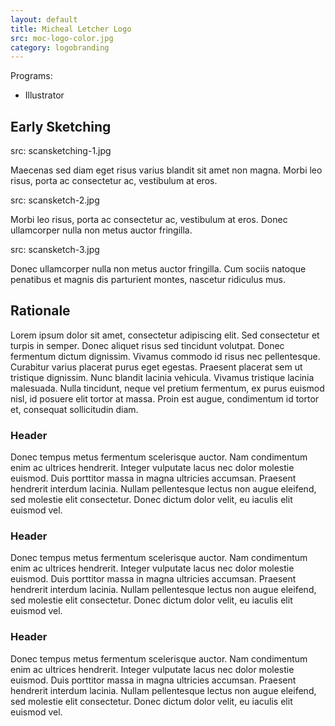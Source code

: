 ```yaml
---
layout: default
title: Micheal Letcher Logo
src: moc-logo-color.jpg
category: logobranding
---
```

Programs:
  - Illustrator

## Early  Sketching
src: scansketching-1.jpg

Maecenas sed diam eget risus varius blandit sit amet non magna.
Morbi leo risus, porta ac consectetur ac, vestibulum at eros.

src: scansketch-2.jpg

Morbi leo risus, porta ac consectetur ac, vestibulum at eros.
Donec ullamcorper nulla non metus auctor fringilla.

src: scansketch-3.jpg

Donec ullamcorper nulla non metus auctor fringilla.
Cum sociis natoque penatibus et magnis dis parturient montes, nascetur ridiculus mus.

## Rationale

Lorem ipsum dolor sit amet, consectetur adipiscing elit.
Sed consectetur et turpis in semper. Donec aliquet risus
sed tincidunt volutpat. Donec fermentum dictum dignissim.
Vivamus commodo id risus nec pellentesque. Curabitur varius
placerat purus eget egestas. Praesent placerat sem ut
tristique dignissim. Nunc blandit lacinia vehicula.
Vivamus tristique lacinia malesuada. Nulla tincidunt,
neque vel pretium fermentum, ex purus euismod nisl, id
posuere elit tortor at massa. Proin est augue, condimentum
id tortor et, consequat sollicitudin diam.

### Header
Donec tempus metus fermentum scelerisque auctor. Nam
condimentum enim ac ultrices hendrerit. Integer
vulputate lacus nec dolor molestie euismod. Duis porttitor
massa in magna ultricies accumsan. Praesent hendrerit
interdum lacinia. Nullam pellentesque lectus non augue
eleifend, sed molestie elit consectetur. Donec dictum
dolor velit, eu iaculis elit euismod vel.

### Header
Donec tempus metus fermentum scelerisque auctor. Nam
condimentum enim ac ultrices hendrerit. Integer
vulputate lacus nec dolor molestie euismod. Duis porttitor
massa in magna ultricies accumsan. Praesent hendrerit
interdum lacinia. Nullam pellentesque lectus non augue
eleifend, sed molestie elit consectetur. Donec dictum
dolor velit, eu iaculis elit euismod vel.

### Header
Donec tempus metus fermentum scelerisque auctor. Nam
condimentum enim ac ultrices hendrerit. Integer
vulputate lacus nec dolor molestie euismod. Duis porttitor
massa in magna ultricies accumsan. Praesent hendrerit
interdum lacinia. Nullam pellentesque lectus non augue
eleifend, sed molestie elit consectetur. Donec dictum
dolor velit, eu iaculis elit euismod vel.
